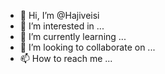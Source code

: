 - 👋 Hi, I’m @Hajiveisi
- 👀 I’m interested in ...
- 🌱 I’m currently learning ...
- 💞️ I’m looking to collaborate on ...
- 📫 How to reach me ...

<!---
Hajiveisi/Hajiveisi is a ✨ special ✨ repository because its `README.md` (this file) appears on your GitHub profile.
You can click the Preview link to take a look at your changes.
--->

